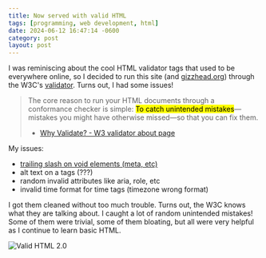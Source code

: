 ```yaml
---
title: Now served with valid HTML
tags: [programming, web development, html]
date: 2024-06-12 16:47:14 -0600
category: post
layout: post
---
```


I was reminiscing about the cool HTML validator tags that used to be everywhere online, so I decided to run this site (and [gizzhead.org](https://gizzhead.org)) through the W3C's [validator](https://validator.w3.org/nu/?doc=https%3A%2F%2Fcatskull.net). Turns out, I had some issues!

> The core reason to run your HTML documents through a conformance checker is simple: <mark>To catch unintended mistakes</mark>—mistakes you might have otherwise missed—so that you can fix them.
>  - [Why Validate? - W3 validator about page](https://validator.w3.org/nu/about.html#why-validate)

My issues:

 - [trailing slash on void elements (meta, etc)](https://github.com/validator/validator/wiki/Markup-»-Void-elements#trailing-slashes-in-void-element-start-tags-do-not-mark-the-start-tags-as-self-closing)
 - alt text on a tags (???)
 - random invalid attributes like aria, role, etc
 - invalid time format for time tags (timezone wrong format)

I got them cleaned without too much trouble. Turns out, the W3C knows what they are talking about. I caught a lot of random unintended mistakes! Some of them were trivial, some of them bloating, but all were very helpful as I continue to learn basic HTML.

![Valid HTML 2.0](https://www.w3.org/Icons/basic/check.gif)
